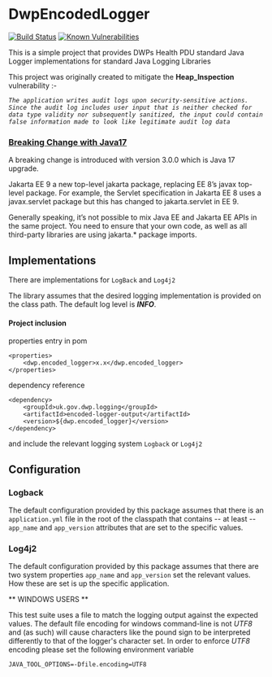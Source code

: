 # DwpEncodedLogger
[![Build Status](https://travis-ci.org/dwp/encoded-logger-output.svg?branch=master)](https://travis-ci.org/dwp/encoded-logger-output) [![Known Vulnerabilities](https://snyk.io/test/github/dwp/encoded-logger-output/badge.svg)](https://snyk.io/test/github/dwp/encoded-logger-output)

This is a simple project that provides DWPs Health PDU standard Java Logger 
implementations for standard Java Logging Libraries

This project was originally created to mitigate the **Heap_Inspection** vulnerability :-

_`The application writes audit logs upon security-sensitive actions. Since the audit log includes user input that is neither checked for data type validity nor subsequently sanitized, the input could contain false information made to look like legitimate audit log data`_

### [Breaking Change with Java17](https://spring.io/blog/2022/05/24/preparing-for-spring-boot-3-0)
A breaking change is introduced with version 3.0.0 which is Java 17 upgrade.

Jakarta EE 9 a new top-level jakarta package, replacing EE 8’s javax top-level package. For example, the Servlet specification in Jakarta EE 8 uses a javax.servlet package but this has changed to jakarta.servlet in EE 9.

Generally speaking, it’s not possible to mix Java EE and Jakarta EE APIs in the same project. You need to ensure that your own code, as well as all third-party libraries are using jakarta.* package imports.

## Implementations
There are implementations for `LogBack` and `Log4j2`

The library assumes that the desired logging implementation  is provided on the 
class path.  The default log level is **_INFO_**.

#### Project inclusion

properties entry in pom

    <properties>
        <dwp.encoded_logger>x.x</dwp.encoded_logger>
    </properties>

dependency reference

    <dependency>
        <groupId>uk.gov.dwp.logging</groupId>
        <artifactId>encoded-logger-output</artifactId>
        <version>${dwp.encoded_logger}</version>
    </dependency>
    

and include the relevant logging system `Logback` or `Log4j2`

## Configuration
### Logback
The default configuration provided by this package assumes that there is an 
`application.yml` file in the root of the classpath that contains -- at least --
`app_name` and `app_version` attributes that are set to the specific values.

### Log4j2
The default configuration provided by this package assumes that there are two
system properties `app_name` and `app_version` set the relevant values. How these
are set is up the specific application.

** WINDOWS USERS **

This test suite uses a file to match the logging output against the expected values.  The default file encoding for windows command-line is not *UTF8* and (as such) will cause characters like the pound sign to be interpreted differently to that of the logger's character set.  In order to enforce *UTF8* encoding please set the following environment variable

    JAVA_TOOL_OPTIONS=-Dfile.encoding=UTF8